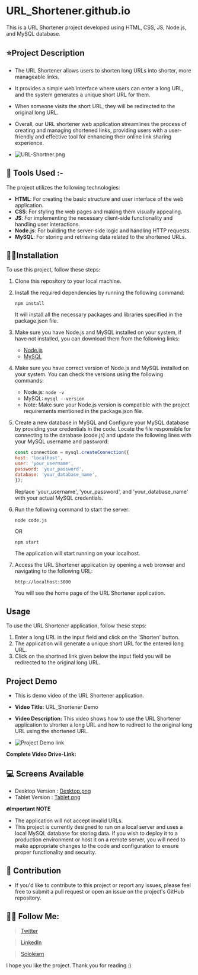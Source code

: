 # URL_Shortener.github.io

This is a URL Shortener project developed using HTML, CSS, JS, Node.js, and MySQL database.

## ⭐Project Description

- The URL Shortener allows users to shorten long URLs into shorter, more manageable links. 
- It provides a simple web interface where users can enter a long URL, and the system generates a unique short URL for them. 
- When someone visits the short URL, they will be redirected to the original long URL.

- Overall, our URL shortener web application streamlines the process of creating and managing shortened links, providing users with a user-friendly and effective tool for enhancing their online link sharing experience.

- ![URL-Shortner.png](https://postimg.cc/6yYQ5LwK)

## 🔨 Tools Used :- 

The project utilizes the following technologies:

- **HTML**: For creating the basic structure and user interface of the web application.
- **CSS**: For styling the web pages and making them visually appealing.
- **JS**: For implementing the necessary client-side functionality and handling user interactions.
- **Node.js**: For building the server-side logic and handling HTTP requests.
- **MySQL**: For storing and retrieving data related to the shortened URLs.

## 👨‍💻Installation

To use this project, follow these steps:

1. Clone this repository to your local machine.
2. Install the required dependencies by running the following command:

   ```shell
   npm install
   ```
   It will install all the necessary packages and libraries specified in the package.json file.
3. Make sure you have Node.js and MySQL installed on your system,
    if have not installed, you can download them from the following links:
    - [Node.js](https://nodejs.org/en/download/)
    - [MySQL](https://dev.mysql.com/downloads/installer/)
4. Make sure you have correct version of Node.js and MySQL installed on your system.
    You can check the versions using the following commands:
    - Node.js: `node -v`
    - MySQL: `mysql --version`
    - Note: Make sure your Node.js version is compatible with the project requirements mentioned in the package.json file.
5. Create a new database in MySQL and Configure your MySQL database by providing your credentials in the code. 
    Locate the file responsible for connecting to the database (code.js) and update the following lines with your MySQL username and password:
    ```js
    const connection = mysql.createConnection({
    host: 'localhost',
    user: 'your_username',
    password: 'your_password',
    database: 'your_database_name',
    });
    ```
    Replace 'your_username', 'your_password', and 'your_database_name' with your actual MySQL credentials.
6. Run the following command to start the server:
    ```shell
    node code.js
    ```
    OR
    ```shell
    npm start
    ```
    The application will start running on your localhost.
7. Access the URL Shortener application by opening a web browser and navigating to the following URL:
    ```shell
    http://localhost:3000
    ```
    You will see the home page of the URL Shortener application.

## Usage

To use the URL Shortener application, follow these steps:

1. Enter a long URL in the input field and click on the 'Shorten' button.
2. The application will generate a unique short URL for the entered long URL.
3. Click on the shortned link given below the input field you will be redirected to the original long URL.

## Project Demo

- This is demo video of the URL Shortener application. 

- **Video Title:** URL_Shortener Demo
- **Video Description:** This video shows how to use the URL Shortener application to shorten a long URL and how to redirect to the original long URL using the shortened URL.
- ![Project Demo link](https://github.com/Hemantk1234/URL_Shortener.github.io/issues/1#issue-1771112778)

**Complete Video Drive-Link:** 

## 💻 Screens Available

- Desktop Version :
    [Desktop.png](https://postimg.cc/V5jQzjnN)
- Tablet Version :
    [Tablet.png](https://postimg.cc/0M7kgh9k)

**🔥Important NOTE**

- The application will not accept invalid URLs.
- This project is currently designed to run on a local server and uses a local MySQL database for storing data. 
  If you wish to deploy it to a production environment or host it on a remote server, you will need to make appropriate changes to the code and configuration to ensure proper functionality and security.

## 🤝 Contribution

- If you'd like to contribute to this project or report any issues, please feel free to submit a pull request or open an issue on the project's   GitHub repository.

## 💁‍♂️ Follow Me:

> [Twitter](https://twitter.com/HemantkEtc116)

> [LinkedIn](https://www.linkedin.com/in/hemant-kumbhalkar-87393b235/)

> [Sololearn](https://www.sololearn.com/profile/24572821)


I hope you like the project. Thank you for reading :)